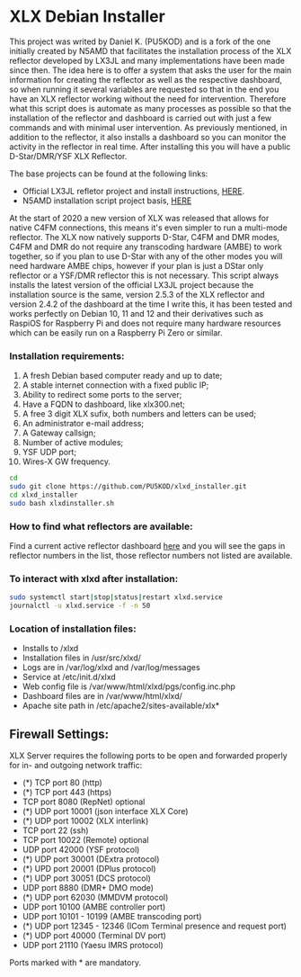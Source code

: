 # XLX Debian Installer
This project was writed by Daniel K. (PU5KOD) and is a fork of the one initially created by N5AMD that facilitates the installation process of the XLX reflector developed by LX3JL and many implementations have been made since then. The idea here is to offer a system that asks the user for the main information for creating the reflector as well as the respective dashboard, so when running it several variables are requested so that in the end you have an XLX reflector working without the need for intervention. Therefore what this script does is automate as many processes as possible so that the installation of the reflector and dashboard is carried out with just a few commands and with minimal user intervention. As previously mentioned, in addition to the reflector, it also installs a dashboard so you can monitor the activity in the reflector in real time.
After installing this you will have a public D-Star/DMR/YSF XLX Reflector.

The base projects can be found at the following links:
- Official LX3JL refletor project and install instructions, [HERE](https://github.com/LX3JL/xlxd).
- N5AMD installation script project basis, [HERE](https://github.com/n5amd/xlxd-debian-installer)

At the start of 2020 a new version of XLX was released that allows for native C4FM connections, this means it's even simpler to run a multi-mode reflector. The XLX now natively supports D-Star, C4FM and DMR modes, C4FM and DMR do not require any transcoding hardware (AMBE) to work together, so if you plan to use D-Star with any of the other modes you will need hardware AMBE chips, however if your plan is just a DStar only reflector or a YSF/DMR reflector this is not necessary.
This script always installs the latest version of the official LX3JL project because the installation source is the same, version 2.5.3 of the XLX reflector and version 2.4.2 of the dashboard at the time I write this, it has been tested and works perfectly on Debian 10, 11 and 12 and their derivatives such as RaspiOS for Raspberry Pi and does not require many hardware resources which can be easily run on a Raspberry Pi Zero or similar.

### Installation requirements:
01.  A fresh Debian based computer ready and up to date;
02.  A stable internet connection with a fixed public IP;
03.  Ability to redirect some ports to the server;
04.  Have a FQDN to dashboard, like xlx300.net;
05.  A free 3 digit XLX sufix, both numbers and letters can be used;
06.  An administrator e-mail address;
07.  A Gateway callsign;
08.  Number of active modules;
09.  YSF UDP port;
10.  Wires-X GW frequency.
   
```sh
cd
sudo git clone https://github.com/PU5KOD/xlxd_installer.git
cd xlxd_installer
sudo bash xlxdinstaller.sh
```
### How to find what reflectors are available:
Find a current active reflector dashboard [here](https://xlx300.net/index.php?show=reflectors) and you will see the gaps in reflector numbers in the list, those reflector numbers not listed are available. 

### To interact with xlxd after installation:
```sh
sudo systemctl start|stop|status|restart xlxd.service
journalctl -u xlxd.service -f -n 50
```

### Location of installation files:
 - Installs to /xlxd
 - Installation files in /usr/src/xlxd/
 - Logs are in /var/log/xlxd and /var/log/messages
 - Service at /etc/init.d/xlxd
 - Web config file is /var/www/html/xlxd/pgs/config.inc.php
 - Dashboard files are in /var/www/html/xlxd/
 - Apache site path in /etc/apache2/sites-available/xlx*

## Firewall Settings:

XLX Server requires the following ports to be open and forwarded properly for in- and outgoing network traffic:

* (*) TCP port 80 (http)
* (*) TCP port 443 (https)
* TCP port 8080 (RepNet) optional
* (*) UDP port 10001 (json interface XLX Core)
* (*) UDP port 10002 (XLX interlink)
* TCP port 22 (ssh)
* TCP port 10022 (Remote) optional
* UDP port 42000 (YSF protocol)
* (*) UDP port 30001 (DExtra protocol)
* (*) UPD port 20001 (DPlus protocol)
* (*) UDP port 30051 (DCS protocol)
* UDP port 8880 (DMR+ DMO mode)
* (*) UDP port 62030 (MMDVM protocol)
* UDP port 10100 (AMBE controller port)
* UDP port 10101 - 10199 (AMBE transcoding port)
* (*) UDP port 12345 - 12346 (ICom Terminal presence and request port)
* (*) UDP port 40000 (Terminal DV port)
* UDP port 21110 (Yaesu IMRS protocol)

Ports marked with * are mandatory.
